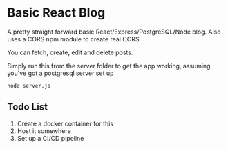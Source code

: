 # Basic React Blog
A pretty straight forward basic React/Express/PostgreSQL/Node blog.
Also uses a CORS npm module to create real CORS

You can fetch, create, edit and delete posts.

Simply run this from the server folder to get the app working, assuming you've got a postgresql server set up
```
node server.js
```

## Todo List
1. Create a docker container for this
2. Host it somewhere
3. Set up a CI/CD pipeline